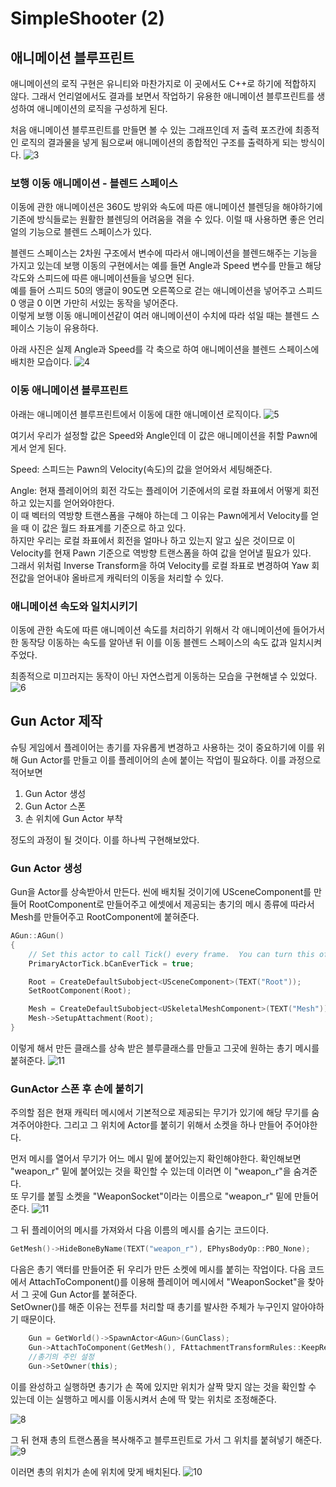# SimpleShooter (2)

## 애니메이션 블루프린트

애니메이션의 로직 구현은 유니티와 마찬가지로 이 곳에서도 C++로 하기에 적합하지 않다. 그래서 언리얼에서도 결과를 보면서 작업하기 유용한 애니메이션 블루프린트를 생성하여 애니메이션의 로직을 구성하게 된다.

처음 애니메이션 블루프린트를 만들면 볼 수 있는 그래프인데 저 출력 포즈칸에 최종적인 로직의 결과물을 넣게 됨으로써 애니메이션의 종합적인 구조를 출력하게 되는 방식이다.
![3](/Assets/Images/Unreal/실습/SimpleShooter/3.png)

### 보행 이동 애니메이션 - 블렌드 스페이스

이동에 관한 애니메이션은 360도 방위와 속도에 따른 애니메이션 블렌딩을 해야하기에 기존에 방식들로는 원활한 블렌딩의 어려움을 겪을 수 있다. 이럴 때 사용하면 좋은 언리얼의 기능으로 블렌드 스페이스가 있다.

블렌드 스페이스는 2차원 구조에서 변수에 따라서 애니메이션을 블렌드해주는 기능을 가지고 있는데 보행 이동의 구현에서는 예를 들면 Angle과 Speed 변수를 만들고 해당 각도와 스피드에 따른 애니메이션들을 넣으면 된다. <br>
예를 들어 스피드 50의 앵글이 90도면 오른쪽으로 걷는 애니메이션을 넣어주고 스피드 0 앵글 0 이면 가만히 서있는 동작을 넣어준다.<br>
이렇게 보행 이동 애니메이션같이 여러 애니메이션이 수치에 따라 섞일 때는 블렌드 스페이스 기능이 유용하다.

아래 사진은 실제 Angle과 Speed를 각 축으로 하여 애니메이션을 블렌드 스페이스에 배치한 모습이다.
![4](/Assets/Images/Unreal/실습/SimpleShooter/4.png)

### 이동 애니메이션 블루프린트

아래는 애니메이션 블루프린트에서 이동에 대한 애니메이션 로직이다.
![5](/Assets/Images/Unreal/실습/SimpleShooter/5.png)

여기서 우리가 설정할 값은 Speed와 Angle인데 이 값은 애니메이션을 취할 Pawn에게서 얻게 된다.

Speed: 스피드는 Pawn의 Velocity(속도)의 값을 얻어와서 세팅해준다.

Angle: 현재 플레이어의 회전 각도는 플레이어 기준에서의 로컬 좌표에서 어떻게 회전하고 있는지를 얻어와야한다.<br>
이 때 벡터의 역방향 트랜스폼을 구해야 하는데 그 이유는 Pawn에게서 Velocity를 얻을 때 이 값은 월드 좌표계를 기준으로 하고 있다.<br>
하지만 우리는 로컬 좌표에서 회전을 얼마나 하고 있는지 알고 싶은 것이므로 이 Velocity를 현재 Pawn 기준으로 역방향 트랜스폼을 하여 값을 얻어낼 필요가 있다.<br>
그래서 위처럼 Inverse Transform을 하여 Velocity를 로컬 좌표로 변경하여 Yaw 회전값을 얻어내야 올바르게 캐릭터의 이동을 처리할 수 있다.

### 애니메이션 속도와 일치시키기

이동에 관한 속도에 따른 애니메이션 속도를 처리하기 위해서 각 애니메이션에 들어가서 한 동작당 이동하는 속도를 알아낸 뒤 이를 이동 블렌드 스페이스의 속도 값과 일치시켜 주었다.

최종적으로 미끄러지는 동작이 아닌 자연스럽게 이동하는 모습을 구현해낼 수 있었다.
![6](/Assets/Images/Unreal/실습/SimpleShooter/6.png)

## Gun Actor 제작

슈팅 게임에서 플레이어는 총기를 자유롭게 변경하고 사용하는 것이 중요하기에 이를 위해 Gun Actor를 만들고 이를 플레이어의 손에 붙이는 작업이 필요하다. 이를 과정으로 적어보면

1. Gun Actor 생성
2. Gun Actor 스폰
3. 손 위치에 Gun Actor 부착

정도의 과정이 될 것이다. 이를 하나씩 구현해보았다.

### Gun Actor 생성

Gun을 Actor를 상속받아서 만든다. 씬에 배치될 것이기에 USceneComponent를 만들어 RootComponent로 만들어주고 에셋에서 제공되는 총기의 메시 종류에 따라서 Mesh를 만들어주고 RootComponent에 붙혀준다.

```C++
AGun::AGun()
{
	// Set this actor to call Tick() every frame.  You can turn this off to improve performance if you don't need it.
	PrimaryActorTick.bCanEverTick = true;

	Root = CreateDefaultSubobject<USceneComponent>(TEXT("Root"));
	SetRootComponent(Root);

	Mesh = CreateDefaultSubobject<USkeletalMeshComponent>(TEXT("Mesh"));
	Mesh->SetupAttachment(Root);
}
```

이렇게 해서 만든 클래스를 상속 받은 블루클래스를 만들고 그곳에 원하는 총기 메시를 붙혀준다.
![11](/Assets/Images/Unreal/실습/SimpleShooter/11.png)

### GunActor 스폰 후 손에 붙히기

주의할 점은 현재 캐릭터 메시에서 기본적으로 제공되는 무기가 있기에 해당 무기를 숨겨주어야한다. 그리고 그 위치에 Actor를 붙히기 위해서 소켓을 하나 만들어 주어야한다.

먼저 메시를 열어서 무기가 어느 메시 밑에 붙어있는지 확인해야한다. 확인해보면 "weapon_r" 밑에 붙어있는 것을 확인할 수 있는데 이러면 이 "weapon_r"을 숨겨준다.<br>
또 무기를 붙힐 소켓을 "WeaponSocket"이라는 이름으로 "weapon_r" 밑에 만들어준다.
![11](/Assets/Images/Unreal/실습/SimpleShooter/7.png)

그 뒤 플레이어의 메시를 가져와서 다음 이름의 메시를 숨기는 코드이다.

```C++
GetMesh()->HideBoneByName(TEXT("weapon_r"), EPhysBodyOp::PBO_None);
```

다음은 총기 액터를 만들어준 뒤 우리가 만든 소켓에 메시를 붙히는 작업이다. 다음 코드에서 AttachToComponent()를 이용해 플레이어 메시에서 "WeaponSocket"을 찾아서 그 곳에 Gun Actor를 붙혀준다.<br> SetOwner()를 해준 이유는 전투를 처리할 때 총기를 발사한 주체가 누구인지 알아야하기 때문이다.

```C++
    Gun = GetWorld()->SpawnActor<AGun>(GunClass);
	Gun->AttachToComponent(GetMesh(), FAttachmentTransformRules::KeepRelativeTransform, TEXT("WeaponSocket"));
    //총기의 주인 설정
	Gun->SetOwner(this);
```

이를 완성하고 실행하면 총기가 손 쪽에 있지만 위치가 살짝 맞지 않는 것을 확인할 수 있는데 이는 실행하고 메시를 이동시켜서 손에 딱 맞는 위치로 조정해준다.

![8](/Assets/Images/Unreal/실습/SimpleShooter/8.png)

그 뒤 현재 총의 트랜스폼을 복사해주고 블루프린트로 가서 그 위치를 붙혀넣기 해준다.
![9](/Assets/Images/Unreal/실습/SimpleShooter/9.png)

이러면 총의 위치가 손에 위치에 맞게 배치된다.
![10](/Assets/Images/Unreal/실습/SimpleShooter/10.png)
